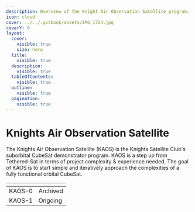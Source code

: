 ```yaml
---
description: Overview of the Knight Air Observation Satellite program.
icon: cloud
cover: ../../.gitbook/assets/IMG_1724.jpg
coverY: 0
layout:
  cover:
    visible: true
    size: hero
  title:
    visible: true
  description:
    visible: true
  tableOfContents:
    visible: true
  outline:
    visible: true
  pagination:
    visible: true
---
```


# Knights Air Observation Satellite

The Knights Air Observation Satellite (KAOS) is the Knights Satellite Club's suborbital CubeSat demonstrator program. KAOS is a step up from Tethered-Sat in terms of project complexity & experience needed. The goal of KAOS is to start simple and iteratively approach the complexities of a fully functional orbital CubeSat.

<table data-view="cards"><thead><tr><th></th><th></th></tr></thead><tbody><tr><td>KAOS-0</td><td>Archived</td></tr><tr><td>KAOS-1</td><td>Ongoing</td></tr></tbody></table>


